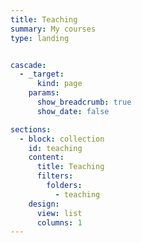 ```yaml
---
title: Teaching
summary: My courses
type: landing


cascade:
  - _target:
      kind: page
    params:
      show_breadcrumb: true
      show_date: false

sections:
  - block: collection
    id: teaching
    content:
      title: Teaching
      filters:
        folders:
          - teaching
    design:
      view: list
      columns: 1
---
```

